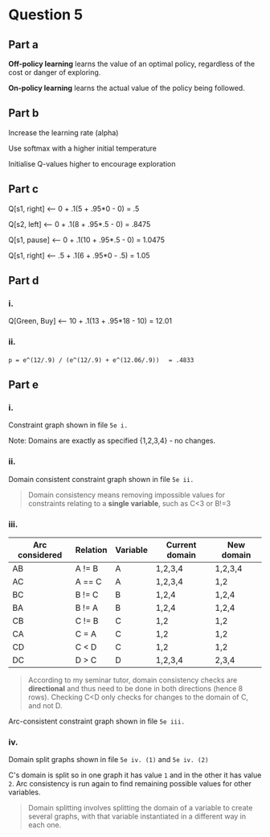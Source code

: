 # Question 5
## Part a
**Off-policy learning** learns the value of an optimal policy, regardless of the cost or danger of exploring.

**On-policy learning** learns the actual value of the policy being followed.

## Part b
Increase the learning rate (alpha)

Use softmax with a higher initial temperature

Initialise Q-values higher to encourage exploration

## Part c
Q[s1, right] <-- 0 + .1(5 + .95\*0 - 0) = .5

Q[s2, left] <-- 0 + .1(8 + .95\*.5 - 0) = .8475

Q[s1, pause] <-- 0 + .1(10 + .95\*.5 - 0) = 1.0475

Q[s1, right] <-- .5 + .1(6 + .95\*0 - .5) = 1.05

## Part d
### i.
Q[Green, Buy] <-- 10 + .1(13 + .95\*18 - 10) = 12.01

### ii.
`p = e^(12/.9) / (e^(12/.9) + e^(12.06/.9))`
`  = .4833`
  
## Part e
### i.
Constraint graph shown in file `5e i.`

Note: Domains are exactly as specified {1,2,3,4} - no changes.

### ii. 
Domain consistent constraint graph shown in file `5e ii.`

>Domain consistency means removing impossible values for constraints relating to a **single variable**, such as C<3 or B!=3
>
### iii.
|Arc considered | Relation | Variable | Current domain | New domain |
|---------------|----------|----------|----------------|------------|
| AB | A != B | A | 1,2,3,4 | 1,2,3,4 |
| AC | A == C | A | 1,2,3,4 | 1,2 |
| BC | B != C | B | 1,2,4 | 1,2,4 |
| BA | B != A | B | 1,2,4 | 1,2,4 |
| CB | C != B | C | 1,2 | 1,2 |
| CA | C = A | C | 1,2 | 1,2 |
| CD | C < D | C | 1,2 | 1,2 |
| DC | D > C | D | 1,2,3,4 | 2,3,4 |

> According to my seminar tutor, domain consistency checks are **directional** and thus need to be done in both directions (hence 8 rows). Checking C<D only checks for changes to the domain of C, and not D.

Arc-consistent constraint graph shown in file `5e iii.`

### iv.
Domain split graphs shown in file `5e iv. (1)` and `5e iv. (2)`

C's domain is split so in one graph it has value `1` and in the other it has value `2`. Arc consistency is run again to find remaining possible values for other variables.

>Domain splitting involves splitting the domain of a variable to create several graphs, with that variable instantiated in a different way in each one.
